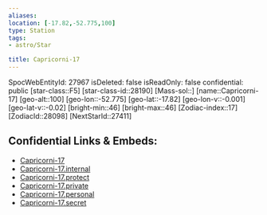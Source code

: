 ```yaml
---
aliases: 
location: [-17.82,-52.775,100]
type: Station
tags:
- astro/Star

title: Capricorni-17
---
```

SpocWebEntityId: 27967
isDeleted: false
isReadOnly: false
confidential: public
[star-class::F5]
[star-class-id::28190]
[Mass-sol::]
[name::Capricorni-17]
[geo-alt::100]
[geo-lon::-52.775]
[geo-lat::-17.82]
[geo-lon-v::-0.001]
[geo-lat-v::-0.02]
[bright-min::46]
[bright-max::46]
[Zodiac-index::17]
[ZodiacId::28098]
[NextStarId::27411]



## Confidential Links & Embeds: 
- [Capricorni-17](../../../_public/astro/Star/Capricorni-17.md) 
- [Capricorni-17.internal](../../../_internal/astro/Star/Capricorni-17.internal.md) 
- [Capricorni-17.protect](../../../_protect/astro/Star/Capricorni-17.protect.md) 
- [Capricorni-17.private](../../../_private/astro/Star/Capricorni-17.private.md) 
- [Capricorni-17.personal](../../../_personal/astro/Star/Capricorni-17.personal.md) 
- [Capricorni-17.secret](../../../_secret/astro/Star/Capricorni-17.secret.md)

